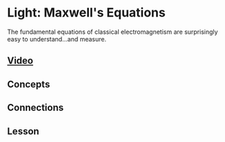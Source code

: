 # Light: Maxwell's Equations
The fundamental equations of classical electromagnetism are surprisingly easy to understand...and measure.

## [Video]()

## Concepts

## Connections

## Lesson
